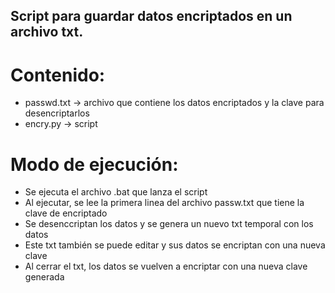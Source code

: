 ## Script para guardar datos encriptados en un archivo txt.
# Contenido:
  -  passwd.txt -> archivo que contiene los datos encriptados y la clave para desencriptarlos
  -  encry.py -> script
    
# Modo de ejecución:
  -  Se ejecuta el archivo .bat que lanza el script
  -  Al ejecutar, se lee la primera linea del archivo passw.txt que tiene la clave de encriptado
  -  Se desenccriptan los datos y se genera un nuevo txt temporal con los datos
  -  Este txt también se puede editar y sus datos se encriptan con una nueva clave
  -  Al cerrar el txt, los datos se vuelven a encriptar con una nueva clave generada
